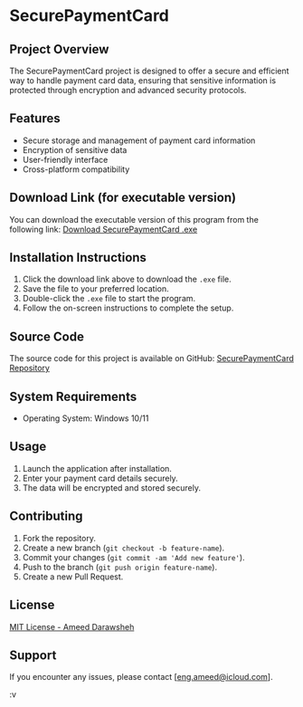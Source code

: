 # SecurePaymentCard

## Project Overview
The SecurePaymentCard project is designed to offer a secure and efficient way to handle payment card data, ensuring that sensitive information is protected through encryption and advanced security protocols.

## Features
- Secure storage and management of payment card information
- Encryption of sensitive data
- User-friendly interface
- Cross-platform compatibility

## Download Link (for executable version)
You can download the executable version of this program from the following link:
[Download SecurePaymentCard .exe](https://drive.google.com/file/d/1NGW-hmEbfm5LVR3KTA-wYxOYilqMdbPq/view?usp=drive_link)

## Installation Instructions
1. Click the download link above to download the `.exe` file.
2. Save the file to your preferred location.
3. Double-click the `.exe` file to start the program.
4. Follow the on-screen instructions to complete the setup.

## Source Code
The source code for this project is available on GitHub:
[SecurePaymentCard Repository](https://github.com/AmeedDarawsheh/SecurePaymentCard)

## System Requirements
- Operating System: Windows 10/11

## Usage
1. Launch the application after installation.
2. Enter your payment card details securely.
3. The data will be encrypted and stored securely.

## Contributing
1. Fork the repository.
2. Create a new branch (`git checkout -b feature-name`).
3. Commit your changes (`git commit -am 'Add new feature'`).
4. Push to the branch (`git push origin feature-name`).
5. Create a new Pull Request.

## License
[MIT License - Ameed Darawsheh ](https://github.com/AmeedDarawsheh/SecurePaymentCard/blob/main/LICENSE)

## Support
If you encounter any issues, please contact [eng.ameed@icloud.com].

:v
